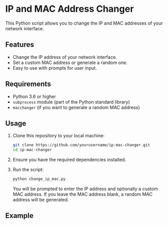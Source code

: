 # IP and MAC Address Changer

This Python script allows you to change the IP and MAC addresses of your network interface.

## Features

- Change the IP address of your network interface.
- Set a custom MAC address or generate a random one.
- Easy to use with prompts for user input.

## Requirements

- Python 3.6 or higher
- `subprocess` module (part of the Python standard library)
- `macchanger` (if you want to generate a random MAC address)

## Usage

1. Clone this repository to your local machine:

    ```sh
    git clone https://github.com/yourusername/ip-mac-changer.git
    cd ip-mac-changer
    ```

2. Ensure you have the required dependencies installed.

3. Run the script:

    ```sh
    python change_ip_mac.py
    ```

    You will be prompted to enter the IP address and optionally a custom MAC address. If you leave the MAC address blank, a random MAC address will be generated.

## Example
